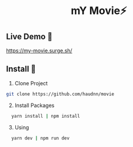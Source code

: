 <h1 align='center'><strong>mY Movie⚡</strong></h1>

## **Live Demo 📝**

https://my-movie.surge.sh/

## **Install 🔨**

1. Clone Project
  ```sh
  git clone https://github.com/haudnn/movie
  ```
2. Install Packages

```sh
  yarn install | npm install
```
3. Using

```sh
  yarn dev | npm run dev
```
